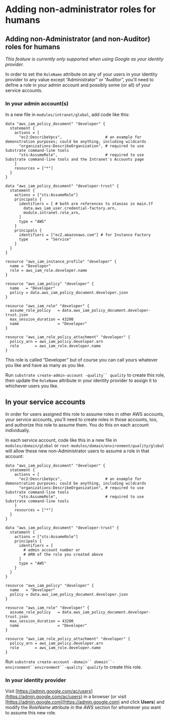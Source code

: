 # Adding non-administrator roles for humans

## Adding non-Administrator (and non-Auditor) roles for humans

_This feature is currently only supported when using Google as your identity provider._

In order to set the `RoleName` attribute on any of your users in your identity provider to any value except “Administrator” or “Auditor”, you'll need to define a role in your admin account and possibly some (or all) of your service accounts.

### In your admin account(s)

In a new file in `modules/intranet/global`, add code like this:

```
data "aws_iam_policy_document" "developer" {
  statement {
    actions = [
      "ec2:DescribeVpcs",                   # an example for demonstration purposes; could be anything, including wildcards
      "organizations:DescribeOrganization", # required to use Substrate command-line tools
      "sts:AssumeRole",                     # required to use Substrate command-line tools and the Intranet's Accounts page
    ]
    resources = ["*"]
  }
}

data "aws_iam_policy_document" "developer-trust" {
  statement {
    actions = ["sts:AssumeRole"]
    principals {
      identifiers = [ # both are references to stanzas in main.tf
        data.aws_iam_user.credential-factory.arn,
        module.intranet.role_arn,
      ]
      type = "AWS"
    }
    principals {
      identifiers = ["ec2.amazonaws.com"] # for Instance Factory
      type        = "Service"
    }
  }
}

resource "aws_iam_instance_profile" "developer" {
  name = "Developer"
  role = aws_iam_role.developer.name
}

resource "aws_iam_policy" "developer" {
  name   = "Developer"
  policy = data.aws_iam_policy_document.developer.json
}

resource "aws_iam_role" "developer" {
  assume_role_policy   = data.aws_iam_policy_document.developer-trust.json
  max_session_duration = 43200
  name                 = "Developer"
}

resource "aws_iam_role_policy_attachment" "developer" {
  policy_arn = aws_iam_policy.developer.arn
  role       = aws_iam_role.developer.name
}
```

This role is called “Developer” but of course you can call yours whatever you like and have as many as you like.

Run `substrate create-admin-account -quality`` `_`quality`_ to create this role, then update the `RoleName` attribute in your identity provider to assign it to whichever users you like.

## In your service accounts

In order for users assigned this role to assume roles in other AWS accounts, your service accounts, you'll need to create roles in those accounts, too, and authorize this role to assume them. You do this on each account individually.

In each service account, code like this in a new file in `modules/`_`domain`_`/global` or `root-modules/`_`domain`_`/`_`environment`_`/`_`quality`_`/global` will allow these new non-Administrator users to assume a role in that account:

```
data "aws_iam_policy_document" "developer" {
  statement {
    actions = [
      "ec2:DescribeVpcs",                   # an example for demonstration purposes; could be anything, including wildcards
      "organizations:DescribeOrganization", # required to use Substrate command-line tools
      "sts:AssumeRole",                     # required to use Substrate command-line tools
    ]
    resources = ["*"]
  }
}

data "aws_iam_policy_document" "developer-trust" {
  statement {
    actions = ["sts:AssumeRole"]
    principals {
      identifiers = [
        # admin account number or
        # ARN of the role you created above
      ]
      type = "AWS"
    }
  }
}

resource "aws_iam_policy" "developer" {
  name   = "Developer"
  policy = data.aws_iam_policy_document.developer.json
}

resource "aws_iam_role" "developer" {
  assume_role_policy   = data.aws_iam_policy_document.developer-trust.json
  max_session_duration = 43200
  name                 = "Developer"
}

resource "aws_iam_role_policy_attachment" "developer" {
  policy_arn = aws_iam_policy.developer.arn
  role       = aws_iam_role.developer.name
}
```

Run `substrate create-account -domain`` `_`domain`_` ``-environment`` `_`environment`_` ``-quality`` `_`quality`_ to create this role.

### In your identity provider

Visit [https://admin.google.com/ac/users](https://admin.google.com/ac/users) in a browser (or visit [https://admin.google.com](https://admin.google.com) and click **Users**) and modify the _RoleName_ attribute in the _AWS_ section for whomever you want to assume this new role.
